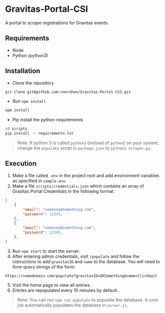 # Gravitas-Portal-CSI

A portal to scrape registrations for Gravitas events.

## Requirements

- Node
- Python (python3)


## Installation

- Clone the repository

```bash
git clone git@github.com:roerohan/Gravitas-Portal-CSI.git
```

- Run `npm install`

```bash
npm install
```

- Pip install the python requirements

```bash
cd scripts
pip install -r requirements.txt
```

> Note: If python 3 is called `python3` (instead of `python`) on your system, change the `populate` script in `package.json` to `python3 scraper.py`.


## Execution

1. Make a file called `.env` in the project root and add environment variables as specified in `sample.env`.
2. Make a file `scripts/credentials.json` which contains an array of Gravitas Portal Credentials in the following format.

```json
[
    {
        "email": "someone@something.com",
        "password": 12345,
    },
    {
        "email": "someone@something.com",
        "password": 12345,
    },
]
```

3. Run `npm start` to start the server.
4. After entering admin credentials, visit `/populate` and follow the instructions to add `gravitasID` and `name` to the database. You will need to form query strings of the form:

```
https://somedomain.com/populate?gravitasID=GKSomething&name=Clickbait
```

5. Visit the home page to view all entries.
6. Entries are repopulated every 10 minutes by default.

> Note: You can run `npm run populate` to populate the database. A cron job automatically populates the database in `server.js`.
